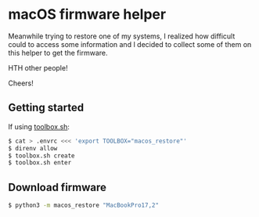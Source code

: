 # macOS firmware helper

Meanwhile trying to restore one of my systems, I realized how difficult
could to access some information and I decided to collect some of them
on this helper to get the firmware.

HTH other people!

Cheers!

## Getting started

If using [toolbox.sh](github.com/avisiedo/toolbox-sh):

```sh
$ cat > .envrc <<< 'export TOOLBOX="macos_restore"'
$ direnv allow
$ toolbox.sh create
$ toolbox.sh enter
```

## Download firmware

```sh
$ python3 -m macos_restore "MacBookPro17,2"
```

